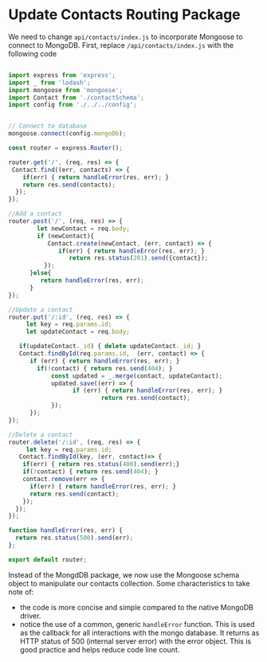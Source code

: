 # Update Contacts Routing Package
We need to change ``api/contacts/index.js`` to incorporate Mongoose to connect to MongoDB.
First, replace  ``/api/contacts/index.js``  with the following code
```javascript

import express from 'express';
import _ from 'lodash';
import mongoose from 'mongoose';
import Contact from './contactSchema';
import config from './../../config';


// Connect to database
mongoose.connect(config.mongoDb);

const router = express.Router();

router.get('/', (req, res) => {
 Contact.find((err, contacts) => {
    if(err) { return handleError(res, err); }
    return res.send(contacts);
  });
});

//Add a contact
router.post('/', (req, res) => {
		let newContact = req.body;
		if (newContact){
           Contact.create(newContact, (err, contact) => {
              if(err) { return handleError(res, err); }
                 return res.status(201).send({contact});
          });
      }else{
      	 return handleError(res, err);
      }
});

//Update a contact
router.put('/:id', (req, res) => {
	 let key = req.params.id;
	 let updateContact = req.body;

   if(updateContact._id) { delete updateContact._id; }
   Contact.findById(req.params.id,  (err, contact) => {
      if (err) { return handleError(res, err); }
        if(!contact) { return res.send(404); }
            const updated = _.merge(contact, updateContact);
            updated.save((err) => {
                  if (err) { return handleError(res, err); }
                          return res.send(contact);
            });
      });
});

//Delete a contact
router.delete('/:id', (req, res) => {
	 let key = req.params.id;
   Contact.findById(key, (err, contact)=> {
    if(err) { return res.status(400).send(err);}
    if(!contact) { return res.send(404); }
    contact.remove(err => {
      if(err) { return handleError(res, err); }
      return res.send(contact);
    });
  });	  
});

function handleError(res, err) {
  return res.status(500).send(err);
};

export default router;

```

Instead of the MongdDB package, we now use the Mongoose schema object to manipulate our contacts collection. Some characteristics to take note of:

- the code is more concise and simple compared to the native MongoDB driver.
- notice the use of a common, generic ``handleError`` function. This is used as the callback for all interactions with the mongo database. It returns as HTTP status of 500 (internal server error) with the error object. This is good practice and helps reduce code line count.

